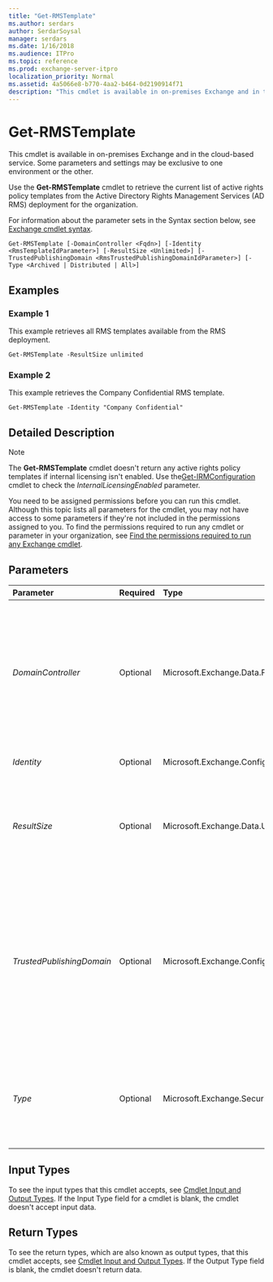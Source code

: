 ```yaml
---
title: "Get-RMSTemplate"
ms.author: serdars
author: SerdarSoysal
manager: serdars
ms.date: 1/16/2018
ms.audience: ITPro
ms.topic: reference
ms.prod: exchange-server-itpro
localization_priority: Normal
ms.assetid: 4a5066e8-b770-4aa2-b464-0d2190914f71
description: "This cmdlet is available in on-premises Exchange and in the cloud-based service. Some parameters and settings may be exclusive to one environment or the other."
---
```


# Get-RMSTemplate

This cmdlet is available in on-premises Exchange and in the cloud-based service. Some parameters and settings may be exclusive to one environment or the other. 
  
Use the **Get-RMSTemplate** cmdlet to retrieve the current list of active rights policy templates from the Active Directory Rights Management Services (AD RMS) deployment for the organization.
  
For information about the parameter sets in the Syntax section below, see [Exchange cmdlet syntax](https://technet.microsoft.com/library/bb123552.aspx). 
  
```
Get-RMSTemplate [-DomainController <Fqdn>] [-Identity <RmsTemplateIdParameter>] [-ResultSize <Unlimited>] [-TrustedPublishingDomain <RmsTrustedPublishingDomainIdParameter>] [-Type <Archived | Distributed | All>]

```

## Examples
<a name="Examples"> </a>

### Example 1

This example retrieves all RMS templates available from the RMS deployment.
  
```
Get-RMSTemplate -ResultSize unlimited
```

### Example 2

This example retrieves the Company Confidential RMS template.
  
```
Get-RMSTemplate -Identity "Company Confidential"
```

## Detailed Description
<a name="DetailedDescription"> </a>

> [!NOTE]
> The **Get-RMSTemplate** cmdlet doesn't return any active rights policy templates if internal licensing isn't enabled. Use the[Get-IRMConfiguration](get-irmconfiguration.md) cmdlet to check the _InternalLicensingEnabled_ parameter.
  
You need to be assigned permissions before you can run this cmdlet. Although this topic lists all parameters for the cmdlet, you may not have access to some parameters if they're not included in the permissions assigned to you. To find the permissions required to run any cmdlet or parameter in your organization, see [Find the permissions required to run any Exchange cmdlet](https://technet.microsoft.com/library/mt432940.aspx).
  
## Parameters
<a name="DetailedDescription"> </a>

|**Parameter**|**Required**|**Type**|**Description**|
|:-----|:-----|:-----|:-----|
| _DomainController_ <br/> |Optional  <br/> |Microsoft.Exchange.Data.Fqdn  <br/> |This parameter is available only in on-premises Exchange.  <br/> The _DomainController_ parameter specifies the domain controller that's used by this cmdlet to read data from or write data to Active Directory. You identify the domain controller by its fully qualified domain name (FQDN). For example, `dc01.contoso.com`.  <br/> |
| _Identity_ <br/> |Optional  <br/> |Microsoft.Exchange.Configuration.Tasks.RmsTemplateIdParameter  <br/> |The _Identity_ parameter specifies the name of the RMS template. <br/> |
| _ResultSize_ <br/> |Optional  <br/> |Microsoft.Exchange.Data.Unlimited  <br/> |The _ResultSize_ parameter specifies the maximum number of results to return. If you want to return all requests that match the query, use `unlimited` for the value of this parameter. The default value is `1000`.  <br/> |
| _TrustedPublishingDomain_ <br/> |Optional  <br/> |Microsoft.Exchange.Configuration.Tasks.RmsTrustedPublishingDomainIdParameter  <br/> | This parameter is available only in the cloud-based service. <br/>  The _TrustedPublishingDomain_ parameter specifies the trusted publishing domain you want to search for RMS templates. You can use any value that uniquely identifies the trusted publishing domain, for example: <br/>  Name <br/>  Distinguished name (DN) <br/>  GUID <br/> |
| _Type_ <br/> |Optional  <br/> |Microsoft.Exchange.Security.RightsManagement.RmsTemplateType  <br/> | This parameter is available only in the cloud-based service. <br/>  The _Type_ parameter specifies the type of RMS template. Use one of the following values: <br/>  `All` <br/>  `Archived` <br/>  `Distributed` <br/> |
   
## Input Types
<a name="InputTypes"> </a>

To see the input types that this cmdlet accepts, see [Cmdlet Input and Output Types](http://go.microsoft.com/fwlink/p/?linkId=616387). If the Input Type field for a cmdlet is blank, the cmdlet doesn't accept input data. 
  
## Return Types
<a name="ReturnTypes"> </a>

To see the return types, which are also known as output types, that this cmdlet accepts, see [Cmdlet Input and Output Types](http://go.microsoft.com/fwlink/p/?linkId=616387). If the Output Type field is blank, the cmdlet doesn't return data. 
  

